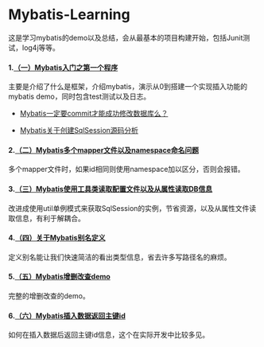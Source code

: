# Mybatis-Learning
这是学习mybatis的demo以及总结，会从最基本的项目构建开始，包括Junit测试，log4j等等。

#### **1.[（一）Mybatis入门之第一个程序](https://github.com/Damaer/Mybatis-Learning/blob/master/Markdown%E6%96%87%E6%A1%A3/%EF%BC%88%E4%B8%80%EF%BC%89Mybatis%E5%85%A5%E9%97%A8%E4%B9%8B%E7%AC%AC%E4%B8%80%E4%B8%AA%E7%A8%8B%E5%BA%8F.md)**<br>
主要是介绍了什么是框架，介绍mybatis，演示从0到搭建一个实现插入功能的mybatis demo，同时包含test测试以及日志。

- [Mybatis一定要commit才能成功修改数据库么？](https://github.com/Damaer/Mybatis-Learning/blob/master/Markdown%E6%96%87%E6%A1%A3/Mybatis%E4%B8%80%E5%AE%9A%E8%A6%81%E4%BD%BF%E7%94%A8commit%E6%89%8D%E8%83%BD%E6%88%90%E5%8A%9F%E4%BF%AE%E6%94%B9%E6%95%B0%E6%8D%AE%E5%BA%93%E4%B9%88%EF%BC%9F.md)

- [Mybatis关于创建SqlSession源码分析](https://github.com/Damaer/Mybatis-Learning/blob/master/Markdown%E6%96%87%E6%A1%A3/Mybatis%E5%85%B3%E4%BA%8E%E5%88%9B%E5%BB%BASqlSession%E6%BA%90%E7%A0%81%E5%88%86%E6%9E%90.md)

#### **2.[（二）Mybatis多个mapper文件以及namespace命名问题](https://github.com/Damaer/Mybatis-Learning/blob/master/Markdown%E6%96%87%E6%A1%A3/%EF%BC%88%E4%BA%8C%EF%BC%89Mybatis%E5%A4%9A%E4%B8%AAmapper%E6%96%87%E4%BB%B6%E4%BB%A5%E5%8F%8Anamespace%E5%91%BD%E5%90%8D%E9%97%AE%E9%A2%98.md)**<br>
多个mapper文件时，如果id相同则使用namespace加以区分，否则会报错。
#### **3.[（三）Mybatis使用工具类读取配置文件以及从属性读取DB信息](https://github.com/Damaer/Mybatis-Learning/blob/master/Markdown%E6%96%87%E6%A1%A3/%EF%BC%88%E4%B8%89%EF%BC%89Mybatis%E4%BD%BF%E7%94%A8%E5%B7%A5%E5%85%B7%E7%B1%BB%E8%AF%BB%E5%8F%96%E9%85%8D%E7%BD%AE%E6%96%87%E4%BB%B6%E4%BB%A5%E5%8F%8A%E4%BB%8E%E5%B1%9E%E6%80%A7%E8%AF%BB%E5%8F%96DB%E4%BF%A1%E6%81%AF.md)**<br>
改进成使用util单例模式来获取SqlSession的实例，节省资源，以及从属性文件读取信息，有利于解耦合。
#### **4.[（四）关于Mybatis别名定义](https://github.com/Damaer/Mybatis-Learning/blob/master/Markdown%E6%96%87%E6%A1%A3/%EF%BC%88%E5%9B%9B%EF%BC%89%E5%85%B3%E4%BA%8EMybatis%E5%88%AB%E5%90%8D%E5%AE%9A%E4%B9%89.md)**<br>
定义别名能让我们快速简洁的看出类型信息，省去许多写路径名的麻烦。
#### **5.[（五）Mybatis增删改查demo](https://github.com/Damaer/Mybatis-Learning/blob/master/Markdown%E6%96%87%E6%A1%A3/%EF%BC%88%E4%BA%94%EF%BC%89Mybatis%E5%A2%9E%E5%88%A0%E6%94%B9%E6%9F%A5demo.md)**<br>
完整的增删改查的demo。
#### **6.[（六）Mybatis插入数据返回主键id](https://github.com/Damaer/Mybatis-Learning/blob/master/Markdown%E6%96%87%E6%A1%A3/%EF%BC%88%E5%85%AD%EF%BC%89Mybatis%E6%8F%92%E5%85%A5%E6%95%B0%E6%8D%AE%E8%BF%94%E5%9B%9E%E4%B8%BB%E9%94%AEid.md)**<br>
如何在插入数据后返回主键id信息，这个在实际开发中比较多见。